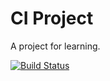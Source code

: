 # CI Project

A project for learning.

[![Build Status](https://travis-ci.com/quaggoth/ciproject.svg?branch=master)](https://travis-ci.com/quaggoth/ciproject)
